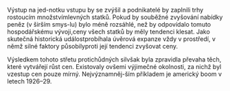 
Výstup na jed-notku vstupu by se zvýšil a podnikatelé by zaplnili trhy rostoucím množstvímlevných statků. Pokud by souběžné zvyšování nabídky peněz (v širším smys-lu) bylo méně rozsáhlé, než by odpovídalo tomuto hospodářskému vývoji,ceny všech statků by měly tendenci klesat. Jako skutečná historická událostprobíhala úvěrová expanze vždy v prostředí, v němž silné faktory působilyproti její tendenci zvyšovat ceny.

Výsledkem tohoto střetu protichůdných silvšak byla zpravidla převaha těch, které vytvářejí růst cen. Existovaly ovšemi výjimečné okolnosti, za nichž byl vzestup cen pouze mírný. Nejvýznamněj-ším příkladem je americký boom v letech 1926–29.
